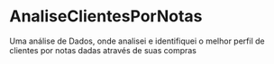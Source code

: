 # AnaliseClientesPorNotas
 Uma análise de Dados, onde analisei e identifiquei o melhor perfil de clientes por notas dadas através de suas compras
